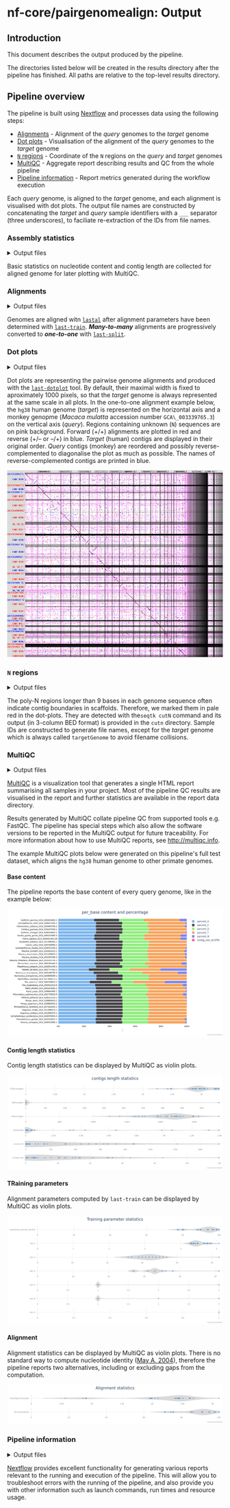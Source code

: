 # nf-core/pairgenomealign: Output

## Introduction

This document describes the output produced by the pipeline.

The directories listed below will be created in the results directory after the pipeline has finished. All paths are relative to the top-level results directory.

## Pipeline overview

The pipeline is built using [Nextflow](https://www.nextflow.io/) and processes data using the following steps:

- [Alignments](#alignments) - Alignment of the _query_ genomes to the _target_ genome
- [Dot plots](#dot-plots) - Visualisation of the alignment of the _query_ genomes to the _target_ genome
- [`N` regions](#n-regions) - Coordinate of the `N` regions on the _query_ and _target_ genomes
- [MultiQC](#multiqc) - Aggregate report describing results and QC from the whole pipeline
- [Pipeline information](#pipeline-information) - Report metrics generated during the workflow execution

Each _query_ genome, is aligned to the _target_ genome, and each alignment is visualised with dot plots. The output file names are constructed by concatenating the _target_ and _query_ sample identifiers with a `___` separator (three underscores), to faciliate re-extraction of the IDs from file names.

### Assembly statistics

<details markdown="1">
<summary>Output files</summary>

- `assemblyscan/`
  - `*.json` contains the statistics collected with the [`assembly-scan`](https://github.com/rpetit3/assembly-scan) software.

</details>

Basic statistics on nucleotide content and contig length are collected for aligned genome for later plotting with MultiQC.

### Alignments

<details markdown="1">
<summary>Output files</summary>

- `alignment/`
  - `*.train` is the alignment parameters computed by `last-train` (optional)
  - `*.m2m_aln.maf.gz` is the _**many-to-many**_ alignment between _target_ and _query_ genomes. (optional through the `--m2m` option)
  - `*.m2o_aln.maf.gz` is the _**many-to-one**_ alignment regions of the _target_ genome are matched at most once by the _query_ genome. (optional through the `--m2m` option)
  - `*.o2m_aln.maf.gz` is the _**one-to-many**_ alignment between the _target_ and _query_ genomes. (optional through the `--m2m` option)
  - `*.o2o_aln.maf.gz` is the _**one-to-one**_ alignment between the _target_ and _query_ genomes.
  - For each _**one-to-one**_ alignment there will be an additional file in a format such as Axt, Chain, GFF or SAM/BAM/CRAM if you used the `--export_aln_to` parameter. These extra files are always compressed with gzip when their format is text-based.

</details>

Genomes are aligned witn [`lastal`](https://gitlab.com/mcfrith/last/-/blob/main/doc/lastal.rst) after alignment parameters have been determined with [`last-train`](https://gitlab.com/mcfrith/last/-/blob/main/doc/last-train.rst). _**Many-to-many**_ alignments are progressively converted to _**one-to-one**_ with [`last-split`](https://gitlab.com/mcfrith/last/-/blob/main/doc/last-split.rst).

### Dot plots

<details markdown="1">
<summary>Output files</summary>

- `alignment/`
  - `*.m2m_plot` (optional)
  - `*.m2o_plot` (optional)
  - `*.o2o_plot` (optional)
  - `*.o2m_plot` (optional)

</details>

Dot plots are representing the pairwise genome alignments and produced with the [`last-dotplot`](https://gitlab.com/mcfrith/last/-/blob/main/doc/last-dotplot.rst) tool. By default, their maximal width is fixed to aproximately 1000 pixels, so that the _target_ genome is always represented at the same scale in all plots. In the one-to-one alignment example below, the `hg38` human genome (_target_) is represented on the horizontal axis and a monkey genopme (_Macaca mulatta_ accession number `GCA\_003339765.3`) on the vertical axis (_query_). Regions containing unknown (`N`) sequences are on pink background. Forward (+/+) alignments are plotted in red and reverse (+/– or –/+) in blue. _Target_ (human) contigs are displayed in their original order. _Query_ contigs (monkey) are reordered and possibly reverse-complemented to diagonalise the plot as much as possible. The names of reverse-complemented contigs are printed in blue.

![Example of a dot-plot produced by the pipeline after aligning human and macaque genomes](images/Homo_sapiens_GCA_000001405.29_GRCh38.p14___Macaca_mulatta_GCA_003339765.3.o2o_plt.png "Human–Monkey comparison")

### `N` regions

<details markdown="1">
<summary>Output files</summary>

- `cutn/`
  - `targetGenome.bed`
  - `<sample>.bed`

</details>

The poly-N regions longer than 9 bases in each genome sequence often indicate contig boundaries in scaffolds. Therefore, we marked them in pale red in the dot-plots. They are detected with the`seqtk cutN` command and its output (in 3-column BED format) is provided in the `cutn` directory. Sample IDs are constructed to generate file names, except for the _target_ genome which is always called `targetGenome` to avoid filename collisions.

### MultiQC

<details markdown="1">
<summary>Output files</summary>

- `multiqc/`
  - `multiqc_report.html`: a standalone HTML file that can be viewed in your web browser.
  - `multiqc_data/`: directory containing parsed statistics from the different tools used in the pipeline.
    - `/multiqc_data/multiqc_train.txt`: table reporting the alignment parameters chosen by `last-train`, for each sample.
    - `multiqc_data/multiqc_last_o2o.txt`: table reporting the nucleotide percent identity in the alignments computed by `lastal`, for each sample.
  - `multiqc_plots/`: directory containing static images from the report in various formats.
  - `assemblyscan_plot_data`: GC content and contig length statistics parsed from `assemblyscan` for MultiQC with a local module.

</details>

[MultiQC](http://multiqc.info) is a visualization tool that generates a single HTML report summarising all samples in your project. Most of the pipeline QC results are visualised in the report and further statistics are available in the report data directory.

Results generated by MultiQC collate pipeline QC from supported tools e.g. FastQC. The pipeline has special steps which also allow the software versions to be reported in the MultiQC output for future traceability. For more information about how to use MultiQC reports, see <http://multiqc.info>.

The example MultiQC plots below were generated on this pipeline's full test dataset, which aligns the `hg38` human genome to other primate genomes.

#### Base content

The pipeline reports the base content of every query genome, like in the example below:

![Example of a base content report for primate genomes](images/mqc_base_content_summary-pct.png "Primate genome base content")

#### Contig length statistics

Contig length statistics can be displayed by MultiQC as violin plots.

![Example of a contig length report for primate genomes](images/mqc_contigs_length_statistics.png "Contig length statistics")

#### TRaining parameters

Alignment parameters computed by `last-train` can be displayed by MultiQC as violin plots.

![Example of alignment parameters for primate genomes aligned to the human genome](images/mqc_train-stats.png "Alignment parameters")

#### Alignment

Alignment statistics can be displayed by MultiQC as violin plots.  There is no standard way to compute nucleotide identity ([May A. 2004](https://doi.org/10.1111/mec.17776)), therefore the pipeline reports two alternatives, including or excluding gaps from the computation.

![Example of alignment statistics for primate genomes aligned to the human genome](images/mqc_last_o2o-stats.png "Alignment statistics")

### Pipeline information

<details markdown="1">
<summary>Output files</summary>

- `pipeline_info/`
  - Reports generated by Nextflow: `execution_report.html`, `execution_timeline.html`, `execution_trace.txt` and `pipeline_dag.dot`/`pipeline_dag.svg`.
  - Reports generated by the pipeline: `pipeline_report.html`, `pipeline_report.txt` and `software_versions.yml`. The `pipeline_report*` files will only be present if the `--email` / `--email_on_fail` parameter's are used when running the pipeline.
  - Reformatted samplesheet files used as input to the pipeline: `samplesheet.valid.csv`.
  - Parameters used by the pipeline run: `params.json`.

</details>

[Nextflow](https://www.nextflow.io/docs/latest/tracing.html) provides excellent functionality for generating various reports relevant to the running and execution of the pipeline. This will allow you to troubleshoot errors with the running of the pipeline, and also provide you with other information such as launch commands, run times and resource usage.
